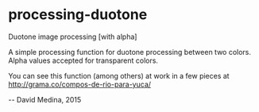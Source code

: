 # processing-duotone
Duotone image processing [with alpha]

A simple processing function for duotone processing between two colors. Alpha values accepted for transparent colors.

You can see this function (among others) at work in a few pieces at http://grama.co/compos-de-rio-para-yuca/

--
David Medina, 2015
